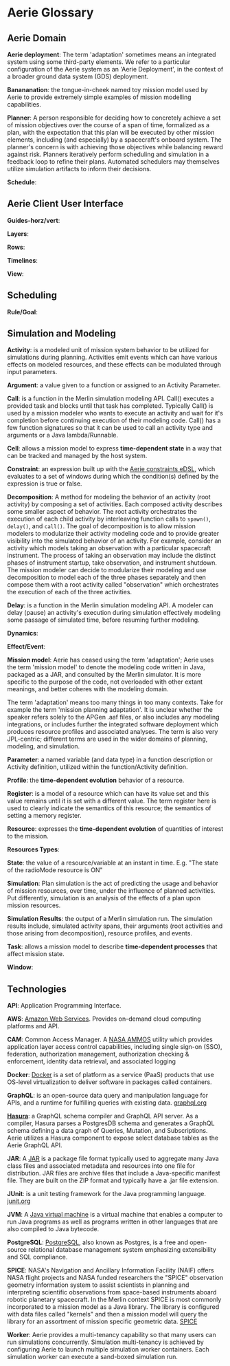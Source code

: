 # Aerie Glossary

## Aerie Domain

**Aerie deployment**: The term 'adaptation' sometimes means an integrated system using some third-party elements. We refer to a particular configuration of the Aerie system as an 'Aerie Deployment', in the context of a broader ground data system (GDS) deployment.

**Banananation**: the tongue-in-cheek named toy mission model used by Aerie to provide extremely simple examples of mission modelling capabilities. 

**Planner**: A person responsible for deciding how to concretely achieve a set of mission objectives over the course of a span of time, formalized as a plan, with the expectation that this plan will be executed by other mission elements, including (and especially) by a spacecraft's onboard system. The planner's concern is with achieving those objectives while balancing reward against risk. Planners iteratively perform scheduling and simulation in a feedback loop to refine their plans. Automated schedulers may themselves utilize simulation artifacts to inform their decisions.

**Schedule**:

## Aerie Client User Interface
**Guides-horz/vert**:

**Layers**:

**Rows**:

**Timelines**:

**View**:

## Scheduling

**Rule/Goal**:

## Simulation and Modeling

**Activity**: is a modeled unit of mission system behavior to be utilized for simulations during planning. Activities emit events which can have various effects on modeled resources, and these effects can be modulated through input parameters.

**Argument**: a value given to a function or assigned to an Activity Parameter.

**Call**: is a function in the Merlin simulation modeling API. Call() executes a provided task and blocks until that task has completed. Typically Call() is used by a mission modeler who wants to execute an activity and wait for it's completion before continuing execution of their modeling code. Call() has a few function signatures so that it can be used to call an activity type and arguments or a Java lambda/Runnable.

**Cell**: allows a mission model to express **time-dependent state** in a way that can be tracked and managed by the host system.

**Constraint**: an expression built up with the [Aerie constraints eDSL](https://github.com/NASA-AMMOS/aerie/wiki/Constraints), which evaluates to a set of windows during which the condition(s) defined by the expression is true or false. 

**Decomposition**: 
A method for modeling the behavior of an activity (root activity) by composing a set of activities. Each composed activity describes some smaller aspect of behavior. The root activity orchestrates the execution of each child activity by interleaving function calls to `spawn()`, `delay()`, and `call()`. The goal of decomposition is to allow mission modelers to modularize their activity modeling code and to provide greater visibility into the simulated behavior of an activity. For example, consider an activity which models taking an observation with a particular spacecraft instrument. The process of taking an observation may include the distinct phases of instrument startup, take observation, and instrument shutdown. The mission modeler can decide to modularize their modeling and use decomposition to model each of the three phases separately and then compose them with a root activity called "observation" which orchestrates the execution of each of the three activities.          

**Delay**: is a function in the Merlin simulation modeling API. A modeler can delay (pause) an activity's execution during simulation effectively modeling some passage of simulated time, before resuming further modeling. 

**Dynamics**:

**Effect/Event**:

**Mission model**: Aerie has ceased using the term 'adaptation'; Aerie uses the term 'mission model' to denote the modeling code written in Java, packaged as a JAR, and consulted by the Merlin simulator. It is more specific to the purpose of the code, not overloaded with other extant meanings, and better coheres with the modeling domain.
 
The term 'adaptation' means too many things in too many contexts. Take for example the term 'mission planning adaptation'. It is unclear whether the speaker refers solely to the APGen .aaf files, or also includes any modeling integrations, or includes further the integrated software deployment which produces resource profiles and associated analyses. The term is also very JPL-centric; different terms are used in the wider domains of planning, modeling, and simulation.

**Parameter**: a named variable (and data type) in a function description or Activity definition, utilized within the function/Activity definition.

**Profile**: the **time-dependent evolution** behavior of a resource. 

**Register**: is a model of a resource which can have its value set and this value remains until it is set with a different value. The term register here is used to clearly indicate the semantics of this resource; the semantics of setting a memory register. 

**Resource**:  expresses the **time-dependent evolution** of quantities of interest to the mission.

**Resources Types**:

**State**: the value of a resource/variable at an instant in time. E.g. "The state of the radioMode resource is ON" 

**Simulation**: Plan simulation is the act of predicting the usage and behavior of mission resources, over time, under the influence of planned activities. Put differently, simulation is an analysis of the effects of a plan upon mission resources.

**Simulation Results**: the output of a Merlin simulation run. The simulation results include, simulated activity spans, their arguments (root activities and those arising from decomposition), resource profiles, and events. 

**Task**: allows a mission model to describe **time-dependent processes** that affect mission state.

**Window**: 

## Technologies
**API**: Application Programming Interface. 

**AWS**: [Amazon Web Services](https://aws.amazon.com). Provides on-demand cloud computing platforms and API.

**CAM**: Common Access Manager. A [NASA AMMOS](https://ammos.nasa.gov/) utility which provides application layer access control capabilities, including single sign-on (SSO), federation, authorization management, authorization checking & enforcement, identity data retrieval, and associated logging

**Docker**: [Docker](https://www.docker.com/) is a set of platform as a service (PaaS) products that use OS-level virtualization to deliver software in packages called containers.

**GraphQL**: is an open-source data query and manipulation language for APIs, and a runtime for fulfilling queries with existing data. [graphql.org](https://graphql.org/)

**[Hasura](https://hasura.io/)**: a GraphQL schema compiler and GraphQL API server. As a compiler, Hasura parses a PostgresDB schema and generates a GraphQL schema defining a data graph of Queries, Mutation, and Subscriptions. Aerie utilizes a Hasura component to expose select database tables as the Aerie GraphQL API.

**JAR**: A [JAR](https://en.wikipedia.org/wiki/JAR_(file_format)) is a package file format typically used to aggregate many Java class files and associated metadata and resources into one file for distribution. JAR files are archive files that include a Java-specific manifest file. They are built on the ZIP format and typically have a .jar file extension.

**JUnit**: is a unit testing framework for the Java programming language. [junit.org](https://junit.org/junit5/)

**JVM**: A [Java virtual machine](https://en.wikipedia.org/wiki/Java_virtual_machine) is a virtual machine that enables a computer to run Java programs as well as programs written in other languages that are also compiled to Java bytecode.

**PostgreSQL**: [PostgreSQL](https://www.postgresql.org/), also known as Postgres, is a free and open-source relational database management system emphasizing extensibility and SQL compliance.

**SPICE**: NASA's Navigation and Ancillary Information Facility (NAIF) offers NASA flight projects and NASA funded researchers the "SPICE" observation geometry information system to assist scientists in planning and interpreting scientific observations from space-based instruments aboard robotic planetary spacecraft. In the Merlin context SPICE is most commonly incorporated to a mission model as a Java library. The library is configured with data files called "kernels" and then a mission model will query the library for an assortment of mission specific geometric data. [SPICE](https://naif.jpl.nasa.gov/naif/toolkit.html)

**Worker**: Aerie provides a multi-tenancy capability so that many users can run simulations concurrently. Simulation multi-tenancy is achieved by configuring Aerie to launch multiple simulation worker containers. Each simulation worker can execute a sand-boxed simulation run.
  
